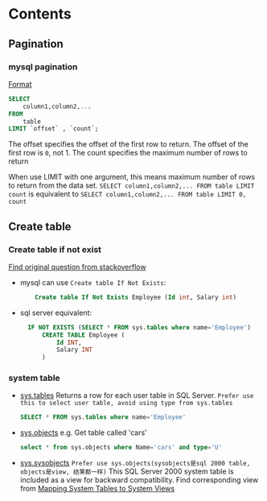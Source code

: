 # Contents

## Pagination

### mysql pagination

[Format](http://www.mysqltutorial.org/mysql-limit.aspx)

```sql
SELECT
    column1,column2,...
FROM
    table
LIMIT `offset` , `count`;
```

The offset specifies the offset of the first row to return. The offset of the first row is `0`, not 1.
The count specifies the maximum number of rows to return

When use LIMIT with one argument, this means maximum number of rows to return from the data set.
`SELECT column1,column2,... FROM table LIMIT count`
is equivalent to
`SELECT column1,column2,... FROM table LIMIT 0, count`

## Create table

### Create table if not exist

[Find original question from stackoverflow](https://stackoverflow.com/questions/6520999/create-table-if-not-exists-equivalent-in-sql-server)

* mysql can use `Create table If Not Exists`:
    ```sql
        Create table If Not Exists Employee (Id int, Salary int)
    ```

* sql server equivalent:
  ```sql
    IF NOT EXISTS (SELECT * FROM sys.tables where name='Employee')
        CREATE TABLE Employee (
            Id INT,
            Salary INT
        )
  ```

### system table

* [sys.tables](https://docs.microsoft.com/en-us/sql/relational-databases/system-catalog-views/sys-tables-transact-sql) Returns a row for each user table in SQL Server. `Prefer use this to select user table, avoid using type from sys.tables`
    ```sql
    SELECT * FROM sys.tables where name='Employee'
    ```
* [sys.objects](https://docs.microsoft.com/en-us/sql/relational-databases/system-catalog-views/sys-objects-transact-sql)
    e.g. Get table called 'cars'
    ```sql
    select * from sys.objects where Name='cars' and type='U'
    ```
* [sys.sysobjects](https://docs.microsoft.com/en-us/sql/relational-databases/system-compatibility-views/sys-sysobjects-transact-sql) `Prefer use sys.objects(sysobjects是sql 2000 table, objects是view, 结果都一样)` This SQL Server 2000 system table is included as a view for backward compatibility. Find corresponding view from [Mapping System Tables to System Views](https://docs.microsoft.com/en-us/sql/relational-databases/system-tables/mapping-system-tables-to-system-views-transact-sql)